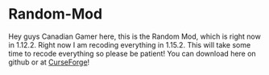 # Random-Mod
Hey guys Canadian Gamer here, this is the Random Mod, which is right now in 1.12.2. Right now I am recoding everything in 1.15.2. 
This will take some time to recode everything so please be patient! 
You can download here on github or at [CurseForge](https://www.curseforge.com/minecraft/mc-mods/random-mod-by-easycanadiangamer)!
